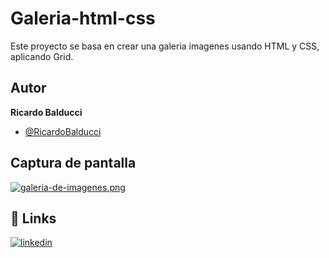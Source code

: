# Galeria-html-css
Este proyecto se basa en crear una galeria imagenes usando HTML y CSS, aplicando Grid.

## Autor
**Ricardo Balducci**
- [@RicardoBalducci](https://github.com/RicardoBalducci)

## Captura de pantalla
[![galeria-de-imagenes.png](https://i.postimg.cc/rpMYstR9/galeria-de-imagenes.png)](https://postimg.cc/hXZ03vrJ)

## 🔗 Links
[![linkedin](https://img.shields.io/badge/linkedin-0A66C2?style=for-the-badge&logo=linkedin&logoColor=white)](www.linkedin.com/in/ricardo-balducci)
